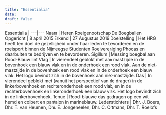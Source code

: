 ```yaml
---
title: "Essentialia"
date: 
draft: false
---
```


Essentialia | 
---|---
Naam | Heren Roeigenootschap De Boegballen
Opgericht | 8 april 2015
Erkend | 27 Augustus 2019
Doelstelling | Het HRG heeft ten doel de gezelligheid onder haar leden te bevorderen en de roeisport binnen de Nijmeegse Studenten Roeivereniging Phocas en daarbuiten te bedrijven en te bevorderen.
Sigillum | Messing boegbal aan Rood-Blauw lint
Vlag | In vierendeel geblokt met aan mastzijde in de bovenhoek een blauw vlak en in de onderhoek een rood vlak. Aan de niet-mastzijde in de bovenhoek een rood vlak en in de onderhoek een blauw vlak. Het logo bevindt zich in de bovenhoek aan niet-mastzijde.
Das | In vierendeel geblokt met (vanuit het perspectief van de drager) in de linkerbovenhoek en rechteronderhoek een rood vlak, en in de rechterbovenhoek en linkeronderhoek een blauw vlak. Het logo bevindt zich in de linkerbovenhoek.
Tenue | Rood-blauwe das gedragen op een wit hemd en colbert en pantalon in marineblauw.
Ledenstichters | Dhr. J. Boers, Dhr. T. van Heumen, Dhr. E. Jongeneelen, Dhr. C. Ortmans, Dhr. T. Roelofs